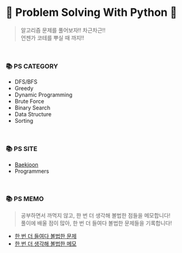 # 🤗 Problem Solving With Python 🤗
> 알고리즘 문제를 풀어보자!! 차근차근!!<br/>
> 언젠가 코테를 뿌실 때 까지!!

<br/>

### 📚 PS CATEGORY
- DFS/BFS
- Greedy
- Dynamic Programming
- Brute Force
- Binary Search
- Data Structure
- Sorting

</br>

### 📚 PS SITE
- <a href="https://www.acmicpc.net/user/jsb100800"/>Baekjoon</a>
- Programmers

</br>

### 📚 PS MEMO
> 공부하면서 까먹지 않고, 한 번 더 생각해 볼법한 점들을 메모합니다!<br/>
> 풀이에 배울 점이 많아, 한 번 더 들여다 볼법한 문제들을 기록합니다!
- <a href="https://cooing-delivery-882.notion.site/4a7b13aefac94814a6e0f70620b2214d"/>한 번 더 들여다 볼법한 문제</a>
- <a href="https://cooing-delivery-882.notion.site/4c2dcdb76b464e09b33652b629d8f538"/>한 번 더 생각해 볼법한 메모</a>





